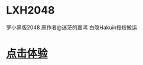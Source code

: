 # LXH2048
罗小黑版2048  原作者@迷茫的嘉鸿  白隐Hakuin授权搬运

# [点击体验](https://hakuin123.github.io/LXH2048/2048lxh.html)
